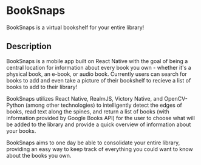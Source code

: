 # BookSnaps

BookSnaps is a virtual bookshelf for your entire library!

## Description

BookSnaps is a mobile app built on React Native with the goal of being a central location for information about every book you own - whether it's a physical book, an e-book, or audio book. Currently users can search for books to add and even take a picture of their bookshelf to recieve a list of books to add to their library! 

BookSnaps utilizes React Native, RealmJS, Victory Native, and OpenCV-Python (among other technologies) to intelligently detect the edges of books, read text along the spines, and return a list of books (with information provided by Google Books API) for the user to choose what will be added to the library and provide a quick overview of information about your books.

BookSnaps aims to one day be able to consolidate your entire library, providing an easy way to keep track of everything you could want to know about the books you own. 

